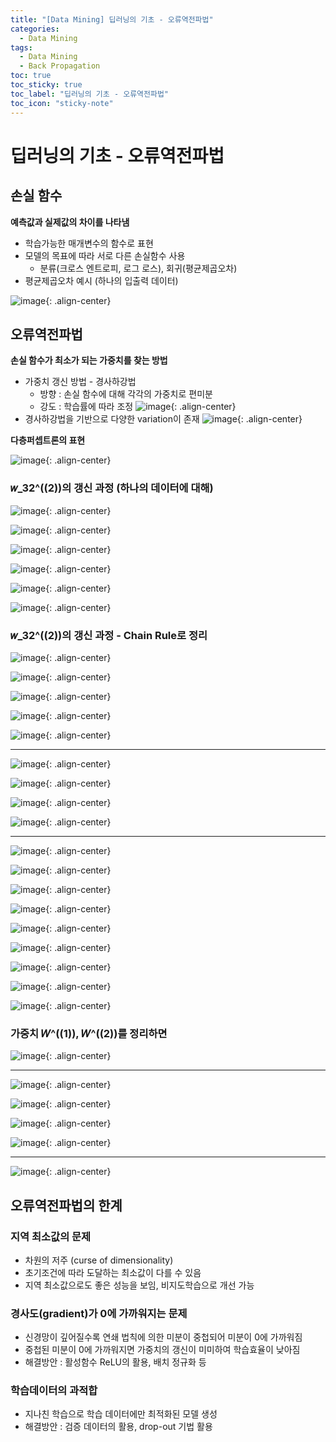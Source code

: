 ```yaml
---
title: "[Data Mining] 딥러닝의 기초 - 오류역전파법"
categories:
  - Data Mining
tags:
  - Data Mining
  - Back Propagation
toc: true
toc_sticky: true
toc_label: "딥러닝의 기초 - 오류역전파법"
toc_icon: "sticky-note"
---
```


# 딥러닝의 기초 - 오류역전파법

## 손실 함수

**예측값과 실제값의 차이를 나타냄**
- 학습가능한 매개변수의 함수로 표현
- 모델의 목표에 따라 서로 다른 손실함수 사용
  - 분류(크로스 엔트로피, 로그 로스), 회귀(평균제곱오차)
- 평균제곱오차 예시 (하나의 입출력 데이터)

![image](https://user-images.githubusercontent.com/55765292/161898655-976af8d9-b5b2-44ce-b744-73b7d7c2878d.png){: .align-center}

## 오류역전파법
**손실 함수가 최소가 되는 가중치를 찾는 방법**
- 가중치 갱신 방법 - 경사하강법
  - 방향 : 손실 함수에 대해 각각의 가중치로 편미분
  - 강도 : 학습률에 따라 조정
  ![image](https://user-images.githubusercontent.com/55765292/161898868-60581158-9fae-4d47-909f-eb50c6bae7e9.png){: .align-center}
- 경사하강법을 기반으로 다양한 variation이 존재
![image](https://user-images.githubusercontent.com/55765292/161898890-55ee88a3-6ff5-451a-845d-0dd91cce8298.png){: .align-center}

**다층퍼셉트론의 표현**

![image](https://user-images.githubusercontent.com/55765292/161898995-14ffea95-f033-4183-b710-e31df0ff3b6d.png){: .align-center}

### 𝑤_32^((2))의 갱신 과정 (하나의 데이터에 대해)

![image](https://user-images.githubusercontent.com/55765292/161899748-5b6af056-c2ed-470c-b4fe-e36e676cee9d.png){: .align-center}

![image](https://user-images.githubusercontent.com/55765292/161899778-8bca3259-ad20-4d87-8e2d-8b136c11e40d.png){: .align-center}

![image](https://user-images.githubusercontent.com/55765292/161899819-7780819d-4e7d-42cf-a4c7-546acdc98f99.png){: .align-center}

![image](https://user-images.githubusercontent.com/55765292/161899846-32630436-4537-45ba-8268-4f9c26f797c9.png){: .align-center}

![image](https://user-images.githubusercontent.com/55765292/161899872-16f9e464-a4e5-475b-a0e1-38e583357d35.png){: .align-center}

![image](https://user-images.githubusercontent.com/55765292/161899891-d4fc66ba-370c-4ca4-b9a2-4d84bc32e1a2.png){: .align-center}

### 𝑤_32^((2))의 갱신 과정 - Chain Rule로 정리

![image](https://user-images.githubusercontent.com/55765292/161899748-5b6af056-c2ed-470c-b4fe-e36e676cee9d.png){: .align-center}

![image](https://user-images.githubusercontent.com/55765292/161900397-d7f8be67-0113-400c-8b8f-d1d7946896ad.png){: .align-center}

![image](https://user-images.githubusercontent.com/55765292/161900418-65d121d3-c355-4a03-8661-0df2b60851e5.png){: .align-center}

![image](https://user-images.githubusercontent.com/55765292/161900434-bf2002d9-8a0f-41bc-a92c-8a2f8b3e7ce2.png){: .align-center}

![image](https://user-images.githubusercontent.com/55765292/161900449-453a87c2-dbb1-4263-bbd3-be0ea9115db7.png){: .align-center}

---

![image](https://user-images.githubusercontent.com/55765292/161900461-1becec43-2627-4c7c-9f6a-2cdae6dceef5.png){: .align-center}

![image](https://user-images.githubusercontent.com/55765292/161900485-9e197f66-0e93-44dc-811d-75743fb96451.png){: .align-center}

![image](https://user-images.githubusercontent.com/55765292/161900551-db210f25-e1a3-44c2-b36e-418911a6c4ec.png){: .align-center}

![image](https://user-images.githubusercontent.com/55765292/161900576-e83e8b24-d411-405b-845a-4c72d97c8da7.png){: .align-center}

---

![image](https://user-images.githubusercontent.com/55765292/161900620-0eef9553-da76-49c1-af13-65924e8957b7.png){: .align-center}

![image](https://user-images.githubusercontent.com/55765292/161900641-0a2c8e8b-5db6-4368-8d7f-ff62f8b3dba0.png){: .align-center}

![image](https://user-images.githubusercontent.com/55765292/161900663-5405c62b-448c-41fd-a4eb-e82b6d4b3a73.png){: .align-center}

![image](https://user-images.githubusercontent.com/55765292/161900713-0da46c79-e0e3-466a-bfef-5b97558d7ab6.png){: .align-center}

![image](https://user-images.githubusercontent.com/55765292/161900740-edfed8ea-877e-44f1-ba25-16c54e13899c.png){: .align-center}

![image](https://user-images.githubusercontent.com/55765292/161900755-c206ac81-31a9-4883-8622-b1a9b70ad453.png){: .align-center}

![image](https://user-images.githubusercontent.com/55765292/161900805-cad575d3-be65-4974-a24c-a4bd91d7c427.png){: .align-center}

![image](https://user-images.githubusercontent.com/55765292/161900836-813366b1-a1ba-4feb-96d4-7079dbcdf4bd.png){: .align-center}

![image](https://user-images.githubusercontent.com/55765292/161900849-b16dad14-4e6f-4e2d-8c4b-fbe212ab543f.png){: .align-center}


### 가중치 𝑊^((1)), 𝑊^((2))를 정리하면

![image](https://user-images.githubusercontent.com/55765292/161901500-277e49d2-f01d-48fe-ba6e-9caf9e1011da.png){: .align-center}

---

![image](https://user-images.githubusercontent.com/55765292/161901525-e0115c3a-3275-44cb-ac29-3f274fa377d9.png){: .align-center}

![image](https://user-images.githubusercontent.com/55765292/161901864-d7da70a1-1632-4142-ba90-df9adc6a8631.png){: .align-center}

![image](https://user-images.githubusercontent.com/55765292/161901898-abd85bc3-c01e-4e38-bfa5-a7d03bfd41c5.png){: .align-center}

![image](https://user-images.githubusercontent.com/55765292/161901921-47fa6e5c-d42f-4201-beb2-981e4347e496.png){: .align-center}

---

![image](https://user-images.githubusercontent.com/55765292/161901987-f6ec199d-df6d-4a34-b2e3-1fa7f9114f62.png){: .align-center}


## 오류역전파법의 한계

### 지역 최소값의 문제
- 차원의 저주 (curse of dimensionality)
- 초기조건에 따라 도달하는 최소값이 다를 수 있음
- 지역 최소값으로도 좋은 성능을 보임, 비지도학습으로 개선 가능

### 경사도(gradient)가 0에 가까워지는 문제
- 신경망이 깊어질수록 연쇄 법칙에 의한 미분이 중첩되어 미분이 0에 가까워짐
- 중첩된 미분이 0에 가까워지면 가중치의 갱신이 미미하여 학습효율이 낮아짐
- 해결방안 : 활성함수 ReLU의 활용, 배치 정규화 등

### 학습데이터의 과적합
- 지나친 학습으로 학습 데이터에만 최적화된 모델 생성
- 해결방안 : 검증 데이터의 활용, drop-out 기법 활용
